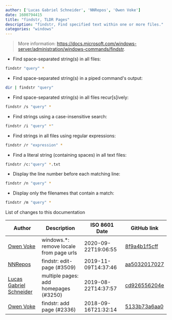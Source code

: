 ```yaml
---
author: ['Lucas Gabriel Schneider', 'NNRepos', 'Owen Voke']
date: 1600794415
title: "findstr, TLDR Pages"
description: "findstr, Find specified text within one or more files."
categories: "windows"
---
```

> More information: <https://docs.microsoft.com/windows-server/administration/windows-commands/findstr>.

- Find space-separated string(s) in all files:

```bash
findstr "query" *
```

- Find space-separated string(s) in a piped command's output:

```bash
dir | findstr "query"
```

- Find space-separated string(s) in all files recur[s]ively:

```bash
findstr /s "query" *
```

- Find strings using a case-insensitive search:

```bash
findstr /i "query" *"
```

- Find strings in all files using regular expressions:

```bash
findstr /r "expression" *
```

- Find a literal string (containing spaces) in all text files:

```bash
findstr /c:"query" *.txt
```

- Display the line number before each matching line:

```bash
findstr /n "query" *
```

- Display only the filenames that contain a match:

```bash
findstr /m "query" *
```
List of changes to this documentation


Author | Description | ISO 8601 Date | GitHub link
------|-----|-----|-----
[Owen Voke](mailto:development@voke.dev) | windows.*: remove locale from page urls | 2020-09-22T19:06:55 | [8f9a4b1f5cff](https://github.com/tldr-pages/tldr/commit/8f9a4b1f5cff138652665e9756a1a13466029fed)
[NNRepos](mailto:45516943+NNRepos@users.noreply.github.com) | findstr: edit-page (#3509) | 2019-11-09T14:37:46 | [aa5032017027](https://github.com/tldr-pages/tldr/commit/aa5032017027e585c5f41eeabda4a4d01e4989f1)
[Lucas Gabriel Schneider](mailto:lucas.schneider@sap.com) | multiple pages: add homepages (#3250) | 2019-08-22T14:37:57 | [cd926556204e](https://github.com/tldr-pages/tldr/commit/cd926556204e9b8d34858b141886c675e8e0b83a)
[Owen Voke](mailto:owzie123@gmail.com) | findstr: add page (#2336) | 2018-09-16T21:32:14 | [5133b73a6aa0](https://github.com/tldr-pages/tldr/commit/5133b73a6aa07ffe357872c336d5d2c7ec090efe)

